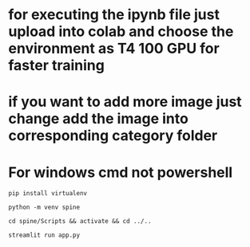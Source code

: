 # for executing the ipynb file just upload into colab and choose the environment as T4 100 GPU for faster training
# if you want to add more image just change add the image into corresponding category folder
# For windows cmd not powershell
```
pip install virtualenv
```

```
python -m venv spine
```

```
cd spine/Scripts && activate && cd ../..
```

```
streamlit run app.py
```
